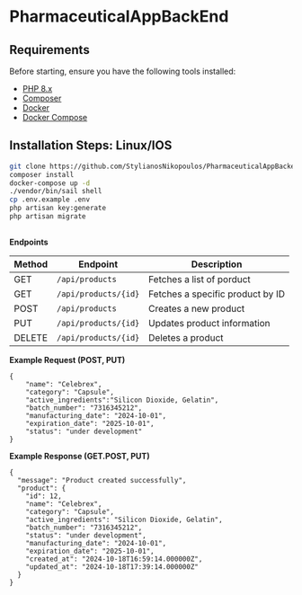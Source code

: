 # PharmaceuticalAppBackEnd

## Requirements

Before starting, ensure you have the following tools installed:

- [PHP 8.x](https://www.php.net/downloads)
- [Composer](https://getcomposer.org/)
- [Docker](https://www.docker.com/)
- [Docker Compose](https://docs.docker.com/compose/)

## Installation Steps: Linux/IOS

   ```bash
   git clone https://github.com/StylianosNikopoulos/PharmaceuticalAppBackend.git
   composer install
   docker-compose up -d
   ./vendor/bin/sail shell
   cp .env.example .env
   php artisan key:generate
   php artisan migrate
   ```

##

**Endpoints**

| Method | Endpoint               | Description                      |
|--------|------------------------|----------------------------------|
| GET    | `/api/products`               | Fetches a list of porduct          |
| GET    | `/api/products/{id}`          | Fetches a specific product by ID    |
| POST   | `/api/products`               | Creates a new product               |
| PUT    | `/api/products/{id}`          | Updates product information         |
| DELETE | `/api/products/{id}`          | Deletes a product                   |

**Example Request (POST, PUT)**
```
{
    "name": "Celebrex",
    "category": "Capsule",
    "active_ingredients":"Silicon Dioxide, Gelatin",
    "batch_number": "7316345212",
    "manufacturing_date": "2024-10-01",
    "expiration_date": "2025-10-01",  
    "status": "under development"  
}
```

**Example Response (GET.POST, PUT)**
```
{
  "message": "Product created successfully",
  "product": {
    "id": 12,
    "name": "Celebrex",
    "category": "Capsule",
    "active_ingredients": "Silicon Dioxide, Gelatin",
    "batch_number": "7316345212",
    "status": "under development",
    "manufacturing_date": "2024-10-01",
    "expiration_date": "2025-10-01",
    "created_at": "2024-10-18T16:59:14.000000Z",
    "updated_at": "2024-10-18T17:39:14.000000Z"
  }
}


